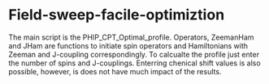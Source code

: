 # Field-sweep-facile-optimiztion
The main script is the PHIP_CPT_Optimal_profile. Operators, ZeemanHam and JHam are functions to initiate spin operators and Hamiltonians with Zeeman and J-coupling correspondingly.
To calcualte the profile just enter the number of spins and J-couplings. Enterring chenical shift values is also possible, however, is does not have much impact of the results.
